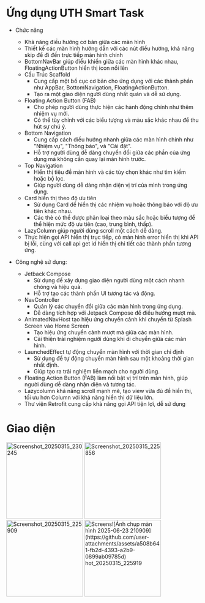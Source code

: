 # Ứng dụng UTH Smart Task

- Chức năng

  - Khả năng điều hướng cơ bản giữa các màn hình
  - Thiết kế các màn hình hướng dẫn với các nút điều hướng, khả năng skip để đi đến trực tiếp màn hình chính
  - BottomNavBar giúp điều khiển giữa các màn hình khác nhau, FloatingActionButton hiển thị icon nổi lên
  - Cấu Trúc Scaffold
    - Cung cấp một bố cục cơ bản cho ứng dụng với các thành phần như AppBar, BottomNavigation, FloatingActionButton.
    - Tạo ra một giao diện người dùng nhất quán và dễ sử dụng.
  - Floating Action Button (FAB)
    - Cho phép người dùng thực hiện các hành động chính như thêm nhiệm vụ mới.
    - Có thể tùy chỉnh với các biểu tượng và màu sắc khác nhau để thu hút sự chú ý.
  - Bottom Navigation
    - Cung cấp cách điều hướng nhanh giữa các màn hình chính như "Nhiệm vụ", "Thông báo", và "Cài đặt".
    - Hỗ trợ người dùng dễ dàng chuyển đổi giữa các phần của ứng dụng mà không cần quay lại màn hình trước.
  - Top Navigation
    - Hiển thị tiêu đề màn hình và các tùy chọn khác như tìm kiếm hoặc bộ lọc.
    - Giúp người dùng dễ dàng nhận diện vị trí của mình trong ứng dụng.
  - Card hiển thị theo độ ưu tiên
    - Sử dụng Card để hiển thị các nhiệm vụ hoặc thông báo với độ ưu tiên khác nhau.
    - Các thẻ có thể được phân loại theo màu sắc hoặc biểu tượng để thể hiện mức độ ưu tiên (cao, trung bình, thấp).
  - LazyColumn giúp người dùng scroll một cách dễ dàng.
  - Thực hiện gọi API hiển thị trục tiếp, có màn hình error hiển thị khi API bị lỗi, cùng với call api get id hiển thị chi tiết các thành phần tương ứng.

- Công nghệ sử dụng:
  - Jetback Compose
    - Sử dụng để xây dựng giao diện người dùng một cách nhanh chóng và hiệu quả.
    - Hỗ trợ tạo các thành phần UI tương tác và động.
  - NavController
    - Quản lý các chuyển đổi giữa các màn hình trong ứng dụng.
    - Dễ dàng tích hợp với Jetpack Compose để điều hướng mượt mà.
  - AnimatedNavHost tạo hiệu ứng chuyển cảnh khi chuyển từ Splash Screen vào Home Screen
    - Tạo hiệu ứng chuyển cảnh mượt mà giữa các màn hình.
    - Cải thiện trải nghiệm người dùng khi di chuyển giữa các màn hình.
  - LaunchedEffect tự động chuyển màn hình với thời gian chỉ định
    - Sử dụng để tự động chuyển màn hình sau một khoảng thời gian nhất định.
    - Giúp tạo ra trải nghiệm liền mạch cho người dùng.
  - Floating Action Button (FAB) làm nổi bật vị trí trên màn hình, giúp người dùng dễ dàng nhận diện và tương tác.
  - Lazycolumn khả năng scroll mạnh mẽ, tạo view vừa đủ để hiển thị, tối ưu hơn Column với khả năng hiển thị dữ liệu lớn.
  - Thư viện Retrofit cung cấp khả năng gọi API tiện lợi, dễ sử dụng

# Giao diện
<img width="200" alt="Screenshot_20250315_230245" src="https://github.com/user-attachments/assets/550a05cc-da34-4770-9ef2-defcc1015483" />
<img width="200" alt="Screenshot_20250315_225856" src="https://github.com/user-attachments/assets/6cefaf85-9eb3-461a-b86f-4bd9472525ed" />
<img width="200" alt="Screenshot_20250315_225909" src="https://github.com/user-attachments/assets/fe325f29-6d63-412f-9da8-ce33eeaf4c42" />
<img width="200" alt="Screens![Ảnh chụp màn hình 2025-06-23 210909](https://github.com/user-attachments/assets/a508b641-fb2d-4393-a2b9-0899ab09785d)
hot_20250315_225919" src="https://github.com/user-attachments/assets/a9c03213-bb84-4d74-92fc-355b815437f4" />

